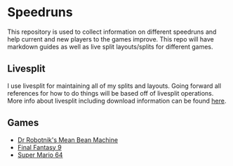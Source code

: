 # Speedruns

This repository is used to collect information on different speedruns and help
current and new players to the games improve. This repo will have markdown
guides as well as live split layouts/splits for different games.

## Livesplit

I use livesplit for maintaining all of my splits and layouts. Going forward all
references for how to do things will be based off of livesplit operations. More
info about livesplit including download information can be found [here][2].

## Games

  * [Dr Robotnik's Mean Bean Machine][4]
  * [Final Fantasy 9][1]
  * [Super Mario 64][3]

[1]: ./Games/Final_Fantasy_9/README.md
[2]: http://livesplit.org/
[3]: ./Games/Super_Mario_64/README.md
[4]: ./Games/Dr_Robotniks_Mean_Bean_Machine/README.md
